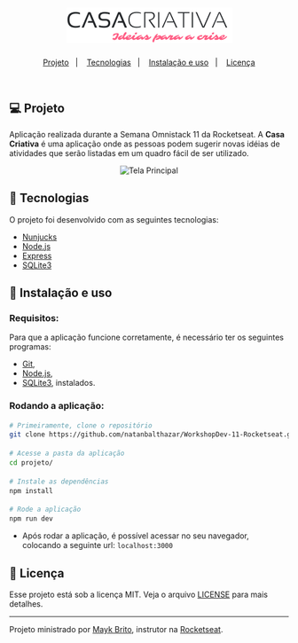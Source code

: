 <h1 align="center">
    <img alt="Casa Criativa" title="Casa Criativa" src="projeto/public/logo.png" />
</h1>

<p align="center">
  <a href="#-projeto">Projeto</a>&nbsp;&nbsp;&nbsp;|&nbsp;&nbsp;&nbsp;
  <a href="#-tecnologias">Tecnologias</a>&nbsp;&nbsp;&nbsp;|&nbsp;&nbsp;&nbsp;
  <a href="#wrench-instalação-e-uso">Instalação e uso</a>&nbsp;&nbsp;&nbsp;|&nbsp;&nbsp;&nbsp;
  <a href="#memo-licença">Licença</a>
</p>

<br/>

## 💻 Projeto

Aplicação realizada durante a Semana Omnistack 11 da Rocketseat. A **Casa Criativa** é uma aplicação onde as pessoas podem sugerir novas idéias de atividades que serão listadas em um quadro fácil de ser utilizado.

<div align="center">
<img alt="Tela Principal" title="Tela Principal" src="https://user-images.githubusercontent.com/62712246/212782248-d8d9a425-80fe-43f4-b13f-00136afd1ac2.png" height="350px" />
</div>

## 🚀 Tecnologias

O projeto foi desenvolvido com as seguintes tecnologias:

- [Nunjucks](https://mozilla.github.io/nunjucks/)
- [Node.js](https://nodejs.org/)
- [Express](https://expressjs.com/)
- [SQLite3](https://www.sqlite.org/index.html)


## :wrench: Instalação e uso
### Requisitos:
Para que a aplicação funcione corretamente, é necessário ter os seguintes programas:
- [Git](https://git-scm.com),
- [Node.js](https://nodejs.org/),
- [SQLite3](https://sqlitebrowser.org/), instalados.

### Rodando a aplicação:
```bash
# Primeiramente, clone o repositório
git clone https://github.com/natanbalthazar/WorkshopDev-11-Rocketseat.git

# Acesse a pasta da aplicação
cd projeto/

# Instale as dependências
npm install

# Rode a aplicação
npm run dev
```

- Após rodar a aplicação, é possível acessar no seu navegador, colocando a seguinte url: ```localhost:3000```

## :memo: Licença

Esse projeto está sob a licença MIT. Veja o arquivo [LICENSE](LICENSE) para mais detalhes.

---

Projeto ministrado por [Mayk Brito](https://github.com/maykbrito), instrutor na [Rocketseat](https://rocketseat.com.br/).
